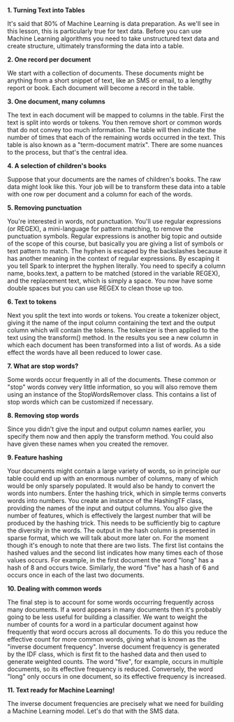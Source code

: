 **1. Turning Text into Tables**

It's said that 80% of Machine Learning is data preparation. As we'll see in this lesson, this is particularly true for text data. Before you can use Machine Learning algorithms you need to take unstructured text data and create structure, ultimately transforming the data into a table.

**2. One record per document**

We start with a collection of documents. These documents might be anything from a short snippet of text, like an SMS or email, to a lengthy report or book. Each document will become a record in the table.

**3. One document, many columns**

The text in each document will be mapped to columns in the table. First the text is split into words or tokens. You then remove short or common words that do not convey too much information. The table will then indicate the number of times that each of the remaining words occurred in the text. This table is also known as a "term-document matrix". There are some nuances to the process, but that's the central idea.

**4. A selection of children's books**

Suppose that your documents are the names of children's books. The raw data might look like this. Your job will be to transform these data into a table with one row per document and a column for each of the words.

**5. Removing punctuation**

You're interested in words, not punctuation. You'll use regular expressions (or REGEX), a mini-language for pattern matching, to remove the punctuation symbols. Regular expressions is another big topic and outside of the scope of this course, but basically you are giving a list of symbols or text pattern to match. The hyphen is escaped by the backslashes because it has another meaning in the context of regular expressions. By escaping it you tell Spark to interpret the hyphen literally. You need to specify a column name, books.text, a pattern to be matched (stored in the variable REGEX), and the replacement text, which is simply a space. You now have some double spaces but you can use REGEX to clean those up too.

**6. Text to tokens**

Next you split the text into words or tokens. You create a tokenizer object, giving it the name of the input column containing the text and the output column which will contain the tokens. The tokenizer is then applied to the text using the transform() method. In the results you see a new column in which each document has been transformed into a list of words. As a side effect the words have all been reduced to lower case.

**7. What are stop words?**

Some words occur frequently in all of the documents. These common or "stop" words convey very little information, so you will also remove them using an instance of the StopWordsRemover class. This contains a list of stop words which can be customized if necessary.

**8. Removing stop words**

Since you didn't give the input and output column names earlier, you specify them now and then apply the transform method. You could also have given these names when you created the remover.

**9. Feature hashing**

Your documents might contain a large variety of words, so in principle our table could end up with an enormous number of columns, many of which would be only sparsely populated. It would also be handy to convert the words into numbers. Enter the hashing trick, which in simple terms converts words into numbers. You create an instance of the HashingTF class, providing the names of the input and output columns. You also give the number of features, which is effectively the largest number that will be produced by the hashing trick. This needs to be sufficiently big to capture the diversity in the words. The output in the hash column is presented in sparse format, which we will talk about more later on. For the moment though it's enough to note that there are two lists. The first list contains the hashed values and the second list indicates how many times each of those values occurs. For example, in the first document the word "long" has a hash of 8 and occurs twice. Similarly, the word "five" has a hash of 6 and occurs once in each of the last two documents.

**10. Dealing with common words**

The final step is to account for some words occurring frequently across many documents. If a word appears in many documents then it's probably going to be less useful for building a classifier. We want to weight the number of counts for a word in a particular document against how frequently that word occurs across all documents. To do this you reduce the effective count for more common words, giving what is known as the "inverse document frequency". Inverse document frequency is generated by the IDF class, which is first fit to the hashed data and then used to generate weighted counts. The word "five", for example, occurs in multiple documents, so its effective frequency is reduced. Conversely, the word "long" only occurs in one document, so its effective frequency is increased.

**11. Text ready for Machine Learning!**

The inverse document frequencies are precisely what we need for building a Machine Learning model. Let's do that with the SMS data.